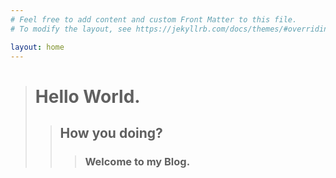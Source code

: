 ```yaml
---
# Feel free to add content and custom Front Matter to this file.
# To modify the layout, see https://jekyllrb.com/docs/themes/#overriding-theme-defaults

layout: home
---
```

<html>
  <head>
    <meta charset="utf-8">
  
  </head>
  <body>
  
<blockquote><h1> Hello World. </h1>
<blockquote> <h2> How you doing? </h2>
<blockquote> <h3> Welcome to my Blog. </h3>
</blockquote>
</blockquote>
</blockquote>

  </body>
</html>